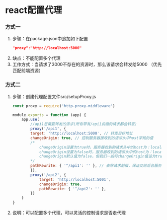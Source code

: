<!--
 * @Author: mengbing mengbingg@outlook.com
 * @Date: 2022-09-07 14:29:27
 * @LastEditors: mengbing mengbingg@outlook.com
 * @LastEditTime: 2022-09-07 15:39:45
 * @Descripttion: 
-->
# react配置代理
### 方式一
1. 步骤：在package.json中追加如下配置
    ```json
    "proxy":"http://localhost:5000"
    ```
2. 缺点：不能配置多个代理
3. 工作方式：当请求了3000不存在的资源时，那么该请求会转发给5000 （优先匹配前端资源）

### 方式二
1. 步骤：创建代理配置文件src/setupProxy.js
    ```js
    const proxy = require('http-proxy-middleware')

    module.exports = function (app) {
        app.use(
            //api1是需要转发的请求(所有带有/api1前缀的请求都会转发)
            proxy('/api1', {
            target: 'http://localhost:5000', // 转发目标地址
            changeOrigin: true, // 控制服务器接收到的请求头中host字段的值
            /*
                changeOrigin设置为true时，服务器收到的请求头中的host为：localhost:5000
                changeOrigin设置为false时，服务器收到的请求头中的host为：localhost:3000
                changeOrigin默认值为false，但我们一般将changeOrigin值设为true
            */
            pathRewrite: { '^/api1': '' }, // 去除请求前缀，保证交给后台服务器的是正常请求地址(必须配置)
            }),
            proxy('/api2', {
                target: 'http://localhost:5001',
                changeOrigin: true,
                pathRewrite: { '^/api2': '' },
            })
        )
    }
    ```
2. 说明：可以配置多个代理，可以灵活的控制请求是否走代理
